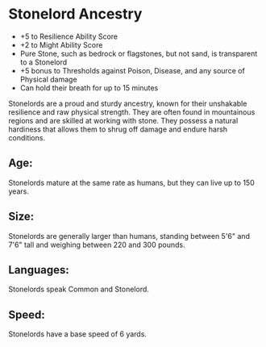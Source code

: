 # Stonelord Ancestry

- +5 to Resilience Ability Score
- +2 to Might Ability Score
- Pure Stone, such as bedrock or flagstones, but not sand, is transparent to a Stonelord
- +5 bonus to Thresholds against Poison, Disease, and any source of Physical damage
- Can hold their breath for up to 15 minutes

Stonelords are a proud and sturdy ancestry, known for their unshakable resilience and raw physical strength. They are often found in mountainous regions and are skilled at working with stone. They possess a natural hardiness that allows them to shrug off damage and endure harsh conditions.

## Age: 

Stonelords mature at the same rate as humans, but they can live up to 150 years.

## Size: 

Stonelords are generally larger than humans, standing between 5'6" and 7'6" tall and weighing between 220 and 300 pounds.

## Languages: 

Stonelords speak Common and Stonelord.

## Speed: 

Stonelords have a base speed of 6 yards.
